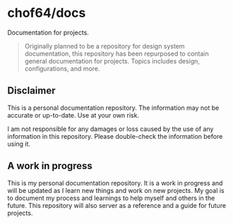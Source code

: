 # chof64/docs

Documentation for projects.

> Originally planned to be a repository for design system documentation, this
> repository has been repurposed to contain general documentation for projects.
> Topics includes design, configurations, and more.

## Disclaimer

This is a personal documentation repository. The information may not be accurate
or up-to-date. Use at your own risk.

I am not responsible for any damages or loss caused by the use of any information
in this repository. Please double-check the information before using it.

## A work in progress

This is my personal documentation repository. It is a work in progress and will
be updated as I learn new things and work on new projects. My goal is to document
my process and learnings to help myself and others in the future. This repository
will also server as a reference and a guide for future projects.
